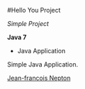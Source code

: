 #Hello You Project

*Simple Project*

**Java 7**

* Java Application

Simple Java Application. 

[Jean-francois Nepton](http://sqasolution.com)
